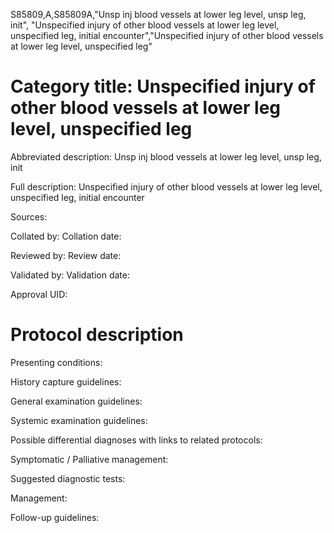 S85809,A,S85809A,"Unsp inj blood vessels at lower leg level, unsp leg, init", "Unspecified injury of other blood vessels at lower leg level, unspecified leg, initial encounter","Unspecified injury of other blood vessels at lower leg level, unspecified leg"
# Category title: Unspecified injury of other blood vessels at lower leg level, unspecified leg

Abbreviated description: Unsp inj blood vessels at lower leg level, unsp leg, init

Full description: Unspecified injury of other blood vessels at lower leg level, unspecified leg, initial encounter

Sources:

Collated by:
Collation date:

Reviewed by:
Review date:

Validated by:
Validation date:

Approval UID:

# Protocol description

Presenting conditions:

History capture guidelines:

General examination guidelines:

Systemic examination guidelines:

Possible differential diagnoses with links to related protocols:

Symptomatic / Palliative management:

Suggested diagnostic tests:

Management:

Follow-up guidelines:
